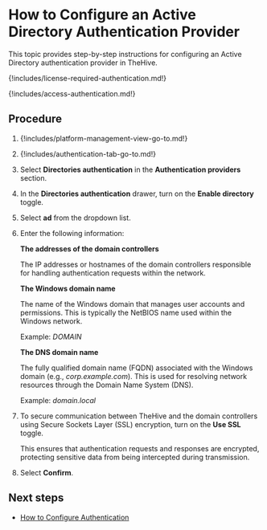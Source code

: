 # How to Configure an Active Directory Authentication Provider

This topic provides step-by-step instructions for configuring an Active Directory authentication provider in TheHive.

{!includes/license-required-authentication.md!}

{!includes/access-authentication.md!}

## Procedure

1. {!includes/platform-management-view-go-to.md!}

2. {!includes/authentication-tab-go-to.md!}

3. Select **Directories authentication** in the **Authentication providers** section.

4. In the **Directories authentication** drawer, turn on the **Enable directory** toggle.

5. Select **ad** from the dropdown list.

6. Enter the following information:

    **The addresses of the domain controllers**

    The IP addresses or hostnames of the domain controllers responsible for handling authentication requests within the network.

    **The Windows domain name**

    The name of the Windows domain that manages user accounts and permissions. This is typically the NetBIOS name used within the Windows network.

    Example: *DOMAIN*

    **The DNS domain name**

    The fully qualified domain name (FQDN) associated with the Windows domain (e.g., *corp.example.com*). This is used for resolving network resources through the Domain Name System (DNS).

    Example: *domain.local*

7. To secure communication between TheHive and the domain controllers using Secure Sockets Layer (SSL) encryption, turn on the **Use SSL** toggle.

    This ensures that authentication requests and responses are encrypted, protecting sensitive data from being intercepted during transmission.

8. Select **Confirm**.

## Next steps

* [How to Configure Authentication](configure-authentication.md)